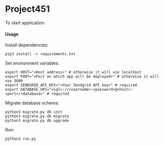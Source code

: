 # Project451
To start application:

#### Usage
Install dependencies:

    pip3 install -r requirements.txt


Set environment variables:

    export HOST="<Host address>" # otherwise it will use localhost
    export PORT="<Port on which app will be deployed>" # otherwise it will use 5000
    export SENDGRID_API_KEY="<Your Sendgrid API key>" # required
    export DATABASE_URI="<sql>://<username>:<password>@<host>:<port>/<database>" # required


Migrate database schema:

    python3 migrate.py db init
    python3 migrate.py db migrate
    python3 migrate.py db upgrade

Run:

    python3 run.py